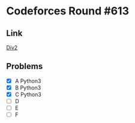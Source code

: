 # Codeforces Round #613

## Link

[Div2](https://codeforces.com/contest/1285)

## Problems

 * [x] A Python3
 * [x] B Python3
 * [x] C Python3
 * [ ] D
 * [ ] E
 * [ ] F
